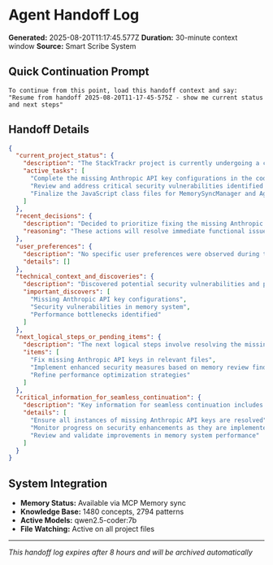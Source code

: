 # Agent Handoff Log

**Generated:** 2025-08-20T11:17:45.577Z
**Duration:** 30-minute context window
**Source:** Smart Scribe System

## Quick Continuation Prompt

```
To continue from this point, load this handoff context and say:
"Resume from handoff 2025-08-20T11-17-45-575Z - show me current status and next steps"
```

## Handoff Details

```json
{
  "current_project_status": {
    "description": "The StackTrackr project is currently undergoing a code audit challenge to evaluate various models locally and online. Recent activities include the analysis of benchmark reports and memory reviews.",
    "active_tasks": [
      "Complete the missing Anthropic API key configurations in the codebase",
      "Review and address critical security vulnerabilities identified in the AI memory system",
      "Finalize the JavaScript class files for MemorySyncManager and AgentHelloWorkflow"
    ]
  },
  "recent_decisions": {
    "description": "Decided to prioritize fixing the missing Anthropic API key configurations to ensure proper functionality of requests made to the API. Recommended enhancing security measures based on findings from recent memory reviews.",
    "reasoning": "These actions will resolve immediate functional issues and improve system resilience."
  },
  "user_preferences": {
    "description": "No specific user preferences were observed during this session; focus was on technical improvements and issue resolution.",
    "details": []
  },
  "technical_context_and_discoveries": {
    "description": "Discovered potential security vulnerabilities and performance concerns in the AI memory system. Identified critical gaps that need to be addressed for optimal performance, reliability, and security.",
    "important_discovers": [
      "Missing Anthropic API key configurations",
      "Security vulnerabilities in memory system",
      "Performance bottlenecks identified"
    ]
  },
  "next_logical_steps_or_pending_items": {
    "description": "The next logical steps involve resolving the missing API key issues, implementing recommended security enhancements, and refining performance optimizations.",
    "items": [
      "Fix missing Anthropic API keys in relevant files",
      "Implement enhanced security measures based on memory review findings",
      "Refine performance optimization strategies"
    ]
  },
  "critical_information_for_seamless_continuation": {
    "description": "Key information for seamless continuation includes the current state of API key configurations, the status of security enhancements, and progress made in performance optimizations.",
    "details": [
      "Ensure all instances of missing Anthropic API keys are resolved",
      "Monitor progress on security enhancements as they are implemented",
      "Review and validate improvements in memory system performance"
    ]
  }
}
```

## System Integration

- **Memory Status:** Available via MCP Memory sync
- **Knowledge Base:** 1480 concepts, 2794 patterns
- **Active Models:** qwen2.5-coder:7b
- **File Watching:** Active on all project files

---
*This handoff log expires after 8 hours and will be archived automatically*
